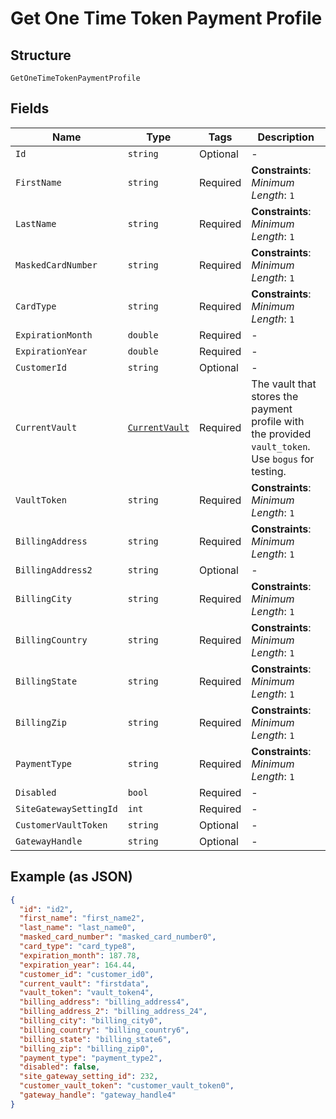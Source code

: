 
# Get One Time Token Payment Profile

## Structure

`GetOneTimeTokenPaymentProfile`

## Fields

| Name | Type | Tags | Description |
|  --- | --- | --- | --- |
| `Id` | `string` | Optional | - |
| `FirstName` | `string` | Required | **Constraints**: *Minimum Length*: `1` |
| `LastName` | `string` | Required | **Constraints**: *Minimum Length*: `1` |
| `MaskedCardNumber` | `string` | Required | **Constraints**: *Minimum Length*: `1` |
| `CardType` | `string` | Required | **Constraints**: *Minimum Length*: `1` |
| `ExpirationMonth` | `double` | Required | - |
| `ExpirationYear` | `double` | Required | - |
| `CustomerId` | `string` | Optional | - |
| `CurrentVault` | [`CurrentVault`](../../doc/models/current-vault.md) | Required | The vault that stores the payment profile with the provided `vault_token`. Use `bogus` for testing. |
| `VaultToken` | `string` | Required | **Constraints**: *Minimum Length*: `1` |
| `BillingAddress` | `string` | Required | **Constraints**: *Minimum Length*: `1` |
| `BillingAddress2` | `string` | Optional | - |
| `BillingCity` | `string` | Required | **Constraints**: *Minimum Length*: `1` |
| `BillingCountry` | `string` | Required | **Constraints**: *Minimum Length*: `1` |
| `BillingState` | `string` | Required | **Constraints**: *Minimum Length*: `1` |
| `BillingZip` | `string` | Required | **Constraints**: *Minimum Length*: `1` |
| `PaymentType` | `string` | Required | **Constraints**: *Minimum Length*: `1` |
| `Disabled` | `bool` | Required | - |
| `SiteGatewaySettingId` | `int` | Required | - |
| `CustomerVaultToken` | `string` | Optional | - |
| `GatewayHandle` | `string` | Optional | - |

## Example (as JSON)

```json
{
  "id": "id2",
  "first_name": "first_name2",
  "last_name": "last_name0",
  "masked_card_number": "masked_card_number0",
  "card_type": "card_type8",
  "expiration_month": 187.78,
  "expiration_year": 164.44,
  "customer_id": "customer_id0",
  "current_vault": "firstdata",
  "vault_token": "vault_token4",
  "billing_address": "billing_address4",
  "billing_address_2": "billing_address_24",
  "billing_city": "billing_city0",
  "billing_country": "billing_country6",
  "billing_state": "billing_state6",
  "billing_zip": "billing_zip0",
  "payment_type": "payment_type2",
  "disabled": false,
  "site_gateway_setting_id": 232,
  "customer_vault_token": "customer_vault_token0",
  "gateway_handle": "gateway_handle4"
}
```

